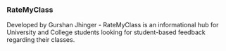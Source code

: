 ### RateMyClass

Developed by Gurshan Jhinger - RateMyClass is an informational hub for University and College students looking for student-based feedback regarding their classes.
